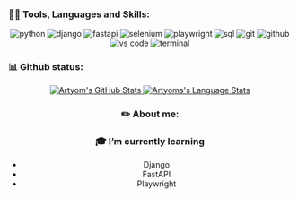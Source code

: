 
### 👨‍💻 Tools, Languages and Skills:

<div align="center">
<img src="https://img.shields.io/badge/python-3776AB?style=for-the-badge&logo=python&logoColor=white" alt="python" />
<img src="https://img.shields.io/badge/django-113228?style=for-the-badge&logo=django&logoColor=white" alt="django" />
<img src="https://img.shields.io/badge/fastapi-019486?style=for-the-badge&logo=fastapi&logoColor=white" alt="fastapi" />
<img src="https://img.shields.io/badge/selenium-43b02a?style=for-the-badge&logo=selenium&logoColor=white" alt="selenium" />
<img src="https://img.shields.io/badge/playwright-242526?style=for-the-badge&logo=playwright&logoColor=white" alt="playwright" />
<img src="https://img.shields.io/badge/SQL-407AFC?style=for-the-badge&logo=icloud&logoColor=white" alt="sql" />
<img src="https://img.shields.io/badge/Git-F05032?style=for-the-badge&logo=git&logoColor=white" alt="git" />
<img src="https://img.shields.io/badge/GitHub-100000?style=for-the-badge&logo=github&logoColor=white" alt="github" />
<img src="https://img.shields.io/badge/vs%20code-007ACC?style=for-the-badge&logo=visual%20studio%20code&logoColor=white" alt="vs code" />
<img src="https://img.shields.io/badge/terminal%20commands-black?style=for-the-badge&logo=windows%20terminal&logoColor=white" alt="terminal" />
</div>  

### 📊 Github status: 

<div align="center">
  <a href="https://github.com/Unti1">
    <img src="https://github-readme-stats.vercel.app/api?username=Unti1&show_icons=true&hide=stars&hide_border=true" alt="Artyom's GitHub Stats" />
  </a>
  <a href="https://github.com/Unti1">
    <img src="https://github-readme-stats.vercel.app/api/top-langs/?username=Unti1&hide=ruby&layout=compact&hide_border=true&langs_count=6" alt="Artyoms's Language Stats" />
  </a>
<div>

### ✏️ About me:
### 🎓 I’m currently learning
<ul>
  <li>Django</li>
  <li>FastAPI</li>
  <li>Playwright</li>
</ul>

